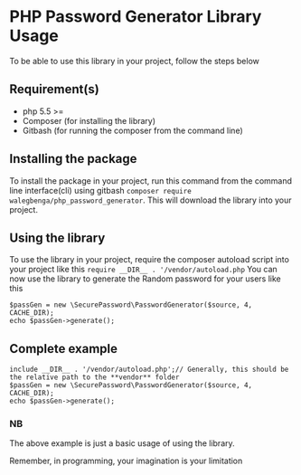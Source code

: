# PHP Password Generator Library Usage

To be able to use this library in your project, follow the steps below

## Requirement(s)

- php 5.5 >=
- Composer (for installing the library)
- Gitbash (for running the composer from the command line)

## Installing the package

To install the package in your project, run this command from the command line interface(cli) using gitbash
`composer require walegbenga/php_password_generator`. This will download the library into your project.

## Using the library

To use the library in your project, require the composer autoload script into your project like this
`require __DIR__ . '/vendor/autoload.php`
You can now use the library to generate the Random password for your users like this

```
$passGen = new \SecurePassword\PasswordGenerator($source, 4, CACHE_DIR);
echo $passGen->generate();
```

## Complete example

```
include __DIR__ . '/vendor/autoload.php';// Generally, this should be the relative path to the **vendor** folder
$passGen = new \SecurePassword\PasswordGenerator($source, 4, CACHE_DIR);
echo $passGen->generate();
```

### NB

The above example is just a basic usage of using the library.

Remember, in programming, your imagination is your limitation
